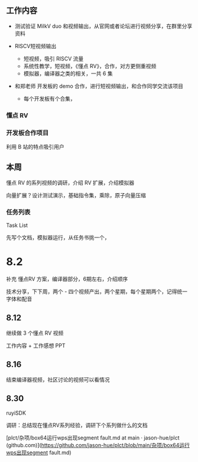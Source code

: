 ## 工作内容

- 测试验证 MilkV duo 和视频输出，从官网或者论坛进行视频分享，在群里分享资料
- RISCV短视频输出
  - 短视频，吸引 RISCV 流量
  - 系统性教学，短视频，《懂点 RV》，合作，对方更侧重视频
  - 模拟器，编译器之类的相关，一共 6 集

- 和郑老师 开发板的 demo 合作，进行短视频输出，和合作同学交流该项目
  - 每个开发板有个合集，



### 懂点 RV



### 开发板合作项目



利用 B 站的特点吸引用户



## 本周

懂点 RV 的系列视频的调研，介绍 RV 扩展，介绍模拟器

向量扩展？设计测试演示，基础指令集，乘除，原子向量压缩



### 任务列表

Task List

先写个文档，模拟器运行，从任务书挑一个，



# 8.2

补充 懂点RV 方案，编译器部分，6期左右，介绍顺序

技术分享，下下周，两个 - 四个视频产出，两个星期，每个星期两个，记得统一字体和配音



## 8.12

继续做 3 个懂点 RV 视频

工作内容 + 工作感想 PPT



## 8.16

结束编译器视频，社区讨论的视频可以看情况



## 8.30

ruyiSDK

调研：总结现在懂点RV系列经验，调研下个系列做什么的文档



[plct/杂项/box64运行wps出现segment fault.md at main · jason-hue/plct (github.com)](https://github.com/jason-hue/plct/blob/main/杂项/box64运行wps出现segment fault.md)
